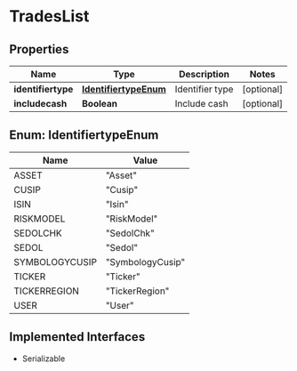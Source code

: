 

# TradesList

## Properties

Name | Type | Description | Notes
------------ | ------------- | ------------- | -------------
**identifiertype** | [**IdentifiertypeEnum**](#IdentifiertypeEnum) | Identifier type |  [optional]
**includecash** | **Boolean** | Include cash |  [optional]



## Enum: IdentifiertypeEnum

Name | Value
---- | -----
ASSET | &quot;Asset&quot;
CUSIP | &quot;Cusip&quot;
ISIN | &quot;Isin&quot;
RISKMODEL | &quot;RiskModel&quot;
SEDOLCHK | &quot;SedolChk&quot;
SEDOL | &quot;Sedol&quot;
SYMBOLOGYCUSIP | &quot;SymbologyCusip&quot;
TICKER | &quot;Ticker&quot;
TICKERREGION | &quot;TickerRegion&quot;
USER | &quot;User&quot;


## Implemented Interfaces

* Serializable


